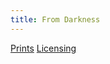 ```yaml
---
title: From Darkness
---
```

[Prints](https://pixels.com/featured/from-darkness-brady-lane.html)
[Licensing](https://licensing.pixels.com/featured/from-darkness-brady-lane.html)